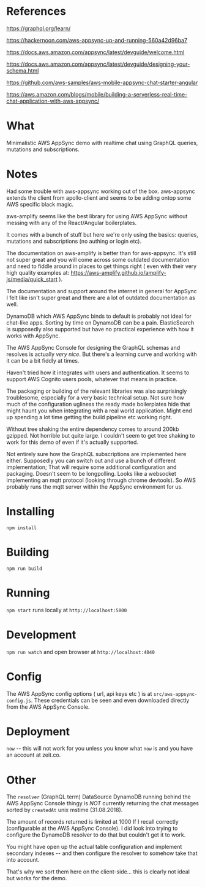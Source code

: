 # References
https://graphql.org/learn/

https://hackernoon.com/aws-appsync-up-and-running-560a42d96ba7

https://docs.aws.amazon.com/appsync/latest/devguide/welcome.html

https://docs.aws.amazon.com/appsync/latest/devguide/designing-your-schema.html

https://github.com/aws-samples/aws-mobile-appsync-chat-starter-angular

https://aws.amazon.com/blogs/mobile/building-a-serverless-real-time-chat-application-with-aws-appsync/

# What
Minimalistic AWS AppSync demo with realtime chat using GraphQL queries, mutations and subscriptions.

# Notes
Had some trouble with aws-appsync working out of the box. aws-appsync extends the client from apollo-client and seems to be adding ontop some AWS specific black magic.

aws-amplify seems like the best library for using AWS AppSync without messing with any of the React/Angular boilerplates.

It comes with a bunch of stuff but here we're only using the basics: queries, mutations and subscriptions (no authing or login etc).

The documentation on aws-amplify is better than for aws-appsync. It's still not super great and you will come across some outdated documentation and need to fiddle around in places to get things right ( even with their very high quality examples at: https://aws-amplify.github.io/amplify-js/media/quick_start ).

The documentation and support around the internet in general for AppSync I felt like isn't super great and there are a lot of outdated documentation as well.

DynamoDB which AWS AppSync binds to default is probably not ideal for chat-like apps. Sorting by time on DynamoDB can be a pain.
ElasticSearch is supposedly also supported but have no practical experience with how it works with AppSync.

The AWS AppSync Console for designing the GraphQL schemas and resolves is actually *very nice*. But there's a learning curve and working with it can be a bit fiddly at times.

Haven't tried how it integrates with users and authentication. It seems to support AWS Cognito users pools, whatever that means in practice.

The packaging or building of the relevant libraries was also surprisingly troublesome, especially for a very basic technical setup. Not sure how much of the configuration ugliness the ready made boilerplates hide that might haunt you when integrating with a real world application. Might end up spending a lot time getting the build pipeline etc working right.

Without tree shaking the entire dependency comes to around 200kb gzipped. Not horrible but quite large. I couldn't seem to get tree shaking to work for this demo of even if it's actually supported.

Not entirely sure how the GraphQL subscriptions are implemented here either. Supposedly you can switch out and use a bunch of different implementation; That will require some additional configuration and packaging. Doesn't seem to be longpolling. Looks like a websocket implementing an mqtt protocol (looking through chrome devtools). So AWS probably runs the mqtt server within the AppSync environment for us.

# Installing
`npm install`

# Building
`npm run build`

# Running
`npm start` runs locally at `http://localhost:5000`

# Development
`npm run watch` and open browser at `http://localhost:4040`

# Config
The AWS AppSync config options ( url, api keys etc ) is at `src/aws-appsync-config.js`. These credentials can be seen and even downloaded directly from the AWS AppSync Console.

# Deployment
`now` -- this will not work for you unless you know what `now` is and you have an account at zeit.co.

# Other
The `resolver` (GraphQL term) DataSource DynamoDB running behind the AWS AppSync Console thingy
is *NOT* currently returning the chat messages sorted by `createdAt` unix mstime (31.08.2018).

The amount of records returned is limited at 1000 If I recall correctly (configurable at the AWS AppSync Console).
I did look into trying to configure the DynamoDB resolver to do that but couldn't get it to work.

You might have open up the actual table configuration and implement secondary indexes -- and then
configure the resolver to somehow take that into account.

That's why we sort them here on the client-side... this is clearly not ideal but works for the demo.

